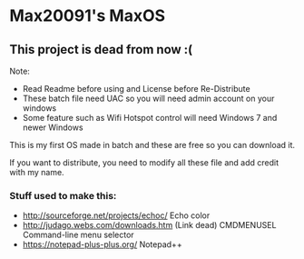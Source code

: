 # Max20091's MaxOS

## This project is dead from now :(
Note:
 * Read Readme before using and License before Re-Distribute
 * These batch file need UAC so you will need admin account on your windows
 * Some feature such as Wifi Hotspot control will need Windows 7 and newer Windows


This is my first OS made in batch and these are free so you can download it.

If you want to distribute, you need to modify all these file and add credit with my name.


### Stuff used to make this:

 * http://sourceforge.net/projects/echoc/ Echo color
 * http://judago.webs.com/downloads.htm (Link dead) CMDMENUSEL Command-line menu selector
 * https://notepad-plus-plus.org/ Notepad++
